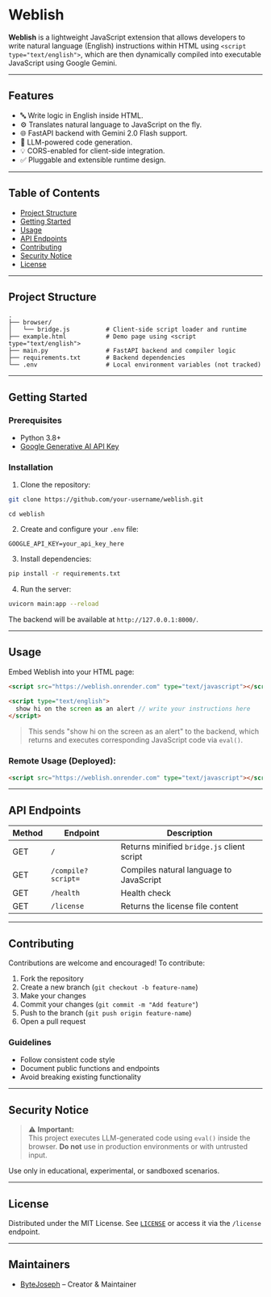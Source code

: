 # Weblish

**Weblish** is a lightweight JavaScript extension that allows developers to write natural language (English) instructions within HTML using `<script type="text/english">`, which are then dynamically compiled into executable JavaScript using Google Gemini.

---

## Features

- 🔤 Write logic in English inside HTML.
- ⚙️ Translates natural language to JavaScript on the fly.
- 🌐 FastAPI backend with Gemini 2.0 Flash support.
- 🧠 LLM-powered code generation.
- 💡 CORS-enabled for client-side integration.
- ✅ Pluggable and extensible runtime design.

---

## Table of Contents

- [Project Structure](#project-structure)
- [Getting Started](#getting-started)
- [Usage](#usage)
- [API Endpoints](#api-endpoints)
- [Contributing](#contributing)
- [Security Notice](#security-notice)
- [License](#license)

---

## Project Structure

```
.
├── browser/
│   └── bridge.js          # Client-side script loader and runtime
├── example.html           # Demo page using <script type="text/english">
├── main.py                # FastAPI backend and compiler logic
├── requirements.txt       # Backend dependencies
└── .env                   # Local environment variables (not tracked)
```

---

## Getting Started

### Prerequisites

- Python 3.8+
- [Google Generative AI API Key](https://aistudio.google.com/app/apikey)

### Installation

1. Clone the repository:

```bash
git clone https://github.com/your-username/weblish.git
```

```
cd weblish
```

2. Create and configure your `.env` file:

```env
GOOGLE_API_KEY=your_api_key_here
```

3. Install dependencies:

```bash
pip install -r requirements.txt
```

4. Run the server:

```bash
uvicorn main:app --reload
```

The backend will be available at `http://127.0.0.1:8000/`.

---

## Usage

Embed Weblish into your HTML page:

```html
<script src="https://weblish.onrender.com" type="text/javascript"></script>

<script type="text/english">
  show hi on the screen as an alert // write your instructions here
</script>
```

> This sends "show hi on the screen as an alert" to the backend, which returns and executes corresponding JavaScript code via `eval()`.

### Remote Usage (Deployed):

```html
<script src="https://weblish.onrender.com" type="text/javascript"></script>
```

---

## API Endpoints

| Method | Endpoint           | Description                                |
| ------ | ------------------ | ------------------------------------------ |
| GET    | `/`                | Returns minified `bridge.js` client script |
| GET    | `/compile?script=` | Compiles natural language to JavaScript    |
| GET    | `/health`          | Health check                               |
| GET    | `/license`         | Returns the license file content           |

---

## Contributing

Contributions are welcome and encouraged! To contribute:

1. Fork the repository
2. Create a new branch (`git checkout -b feature-name`)
3. Make your changes
4. Commit your changes (`git commit -m "Add feature"`)
5. Push to the branch (`git push origin feature-name`)
6. Open a pull request

### Guidelines

- Follow consistent code style
- Document public functions and endpoints
- Avoid breaking existing functionality

---

## Security Notice

> ⚠️ **Important:**  
> This project executes LLM-generated code using `eval()` inside the browser. **Do not** use in production environments or with untrusted input.

Use only in educational, experimental, or sandboxed scenarios.

---

## License

Distributed under the MIT License. See [`LICENSE`](./LICENSE) or access it via the `/license` endpoint.

---

## Maintainers

- [ByteJoseph](https://github.com/ByteJoseph) – Creator & Maintainer
